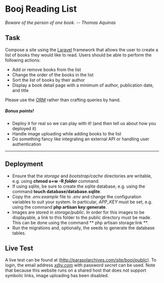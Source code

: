 # Booj Reading List
*Beware of the person of one book. -- Thomas Aquinas*
## Task
Compose a site using the [Laravel](https://laravel.com/) framework that allows the user to create a list of books they would like to read. Users should be able to perform the following actions:
* Add or remove books from the list
* Change the order of the books in the list
* Sort the list of books by their author
* Display a book detail page with a minimum of author, publication date, and title

Please use the [ORM](https://laravel.com/docs/5.2/eloquent) rather than crafting queries by hand. 

##### Bonus points!

* Deploy it for real so we can play with it! (and then tell us about how you deployed it)
* Handle image uploading while adding books to the list
* Do something fancy like integrating an external API or handling user authentication

<hr />

## Deployment
* Ensure that the *storage* and *bootstrap/cache* directories are writable, e.g. using **chmod o+w -R _folder_** command.
* If using sqlite, be sure to create the sqlite database, e.g. using the command **touch database/database.sqlite**.
* Copy the *.env.example* file to *.env* and change the configuration variables to suit your system. In particular, *APP_KEY* must be set, e.g. using the command **php artisan key:generate**.
* Images are stored in *storage/public*. In order for this images to be displayable, a link to this folder to the public directory must be made. This can be done using the command ** php artisan storage:link **.
* Run the migrations and, optionally, the seeds to generate the database tables.

## Live Test
A live test can be found at (http://parasolarchives.com/site/booj/public). To login, the email address *x@y.com* with password *secret* can be used. Note that because this website runs on a shared host that does not support symbolic links, image uploading has been disabled.
